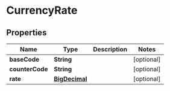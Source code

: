 # CurrencyRate

## Properties
Name | Type | Description | Notes
------------ | ------------- | ------------- | -------------
**baseCode** | **String** |  |  [optional]
**counterCode** | **String** |  |  [optional]
**rate** | [**BigDecimal**](BigDecimal.md) |  |  [optional]
